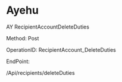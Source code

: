 #     Ayehu


AY RecipientAccountDeleteDuties

Method: Post

OperationID: RecipientAccount_DeleteDuties

EndPoint:

/Api/recipients/deleteDuties
